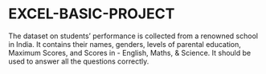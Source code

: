 # EXCEL-BASIC-PROJECT
The dataset on students’ performance is collected from a renowned school in India.
It contains their names, genders, levels of parental education, Maximum Scores, and Scores in - English, Maths, & Science.
It should be used to answer all the questions correctly.
